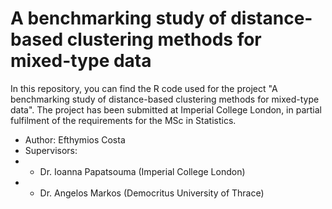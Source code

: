 # A benchmarking study of distance-based clustering methods for mixed-type data

In this repository, you can find the R code used for the project "A benchmarking study of distance-based clustering methods for mixed-type data". The project has been submitted at Imperial College London, in partial fulfilment of the requirements for the MSc in Statistics.

* Author: Efthymios Costa
* Supervisors:
* * Dr. Ioanna Papatsouma (Imperial College London)
* * Dr. Angelos Markos (Democritus University of Thrace)
